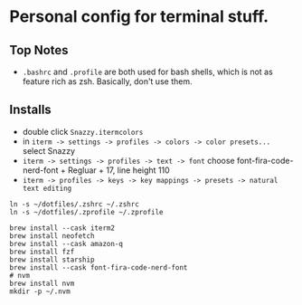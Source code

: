 # Personal config for terminal stuff.

## Top Notes

- `.bashrc` and `.profile` are both used for bash shells, which is not as feature rich as zsh. Basically, don't use them.

## Installs

- double click `Snazzy.itermcolors`
- in `iterm -> settings -> profiles -> colors -> color presets...` select Snazzy
- `iterm -> settings -> profiles -> text -> font` choose font-fira-code-nerd-font + Regluar + 17, line height 110
- `iterm -> profiles -> keys -> key mappings -> presets -> natural text editing`
```shell
ln -s ~/dotfiles/.zshrc ~/.zshrc
ln -s ~/dotfiles/.zprofile ~/.zprofile

brew install --cask iterm2
brew install neofetch
brew install --cask amazon-q
brew install fzf
brew install starship
brew install --cask font-fira-code-nerd-font
# nvm
brew install nvm
mkdir -p ~/.nvm
```